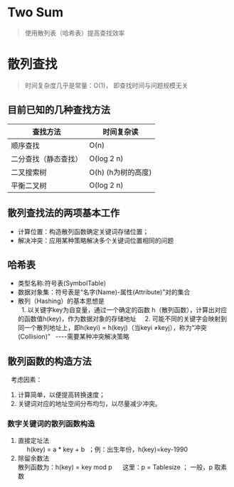Two Sum
=======
>使用散列表（哈希表）提高查找效率  
# 散列查找  
>时间复杂度几乎是常量：O(1)， 即查找时间与问题规模无关
## 目前已知的几种查找方法  

|查找方法|时间复杂读|
|----|----|
|顺序查找|O(n)|
|二分查找（静态查找）|O(log 2 n)|
|二叉搜索树|O(h) (h为树的高度)|
|平衡二叉树|O(log 2 n)|

## 散列查找法的两项基本工作
   * 计算位置：构造散列函数确定关键词存储位置； 
   * 解决冲突：应用某种策略解决多个关键词位置相同的问题 
## 哈希表
   * 类型名称:符号表(SymbolTable)  
   * 数据对象集：符号表是“名字(Name)-属性(Attribute)”对的集合  
   * 散列（Hashing）的基本思想是  
   1. 以关键字key为自变量，通过一个确定的函数 h（散列函数），计算出对应的函数值h(key)，作为数据对象的存储地址  
   2. 可能不同的关键字会映射到同一个散列地址上，即h(keyi) = h(keyj)（当keyi ≠keyj），称为“冲突(Collision)”    ----需要某种冲突解决策略 
## 散列函数的构造方法  
   考虑因素：  
   1. 计算简单，以便提高转换速度； 
   2. 关键词对应的地址空间分布均匀，以尽量减少冲突。  
   
### 数字关键词的散列函数构造  
   1. 直接定址法    
      h(key) = a * key + b  ；例：出生年份，h(key)=key-1990 
   2. 除留余数法  
      散列函数为：h(key) = key mod p
      这里：p = Tablesize ； 一般，p 取素数 
      
   
